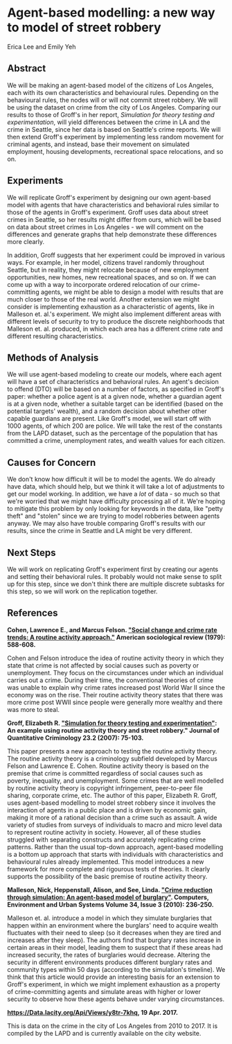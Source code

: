 # Agent-based modelling: a new way to model of street robbery
Erica Lee and Emily Yeh

## Abstract
We will be making an agent-based model of the citizens of Los Angeles, each with its own characteristics and behavioural rules. Depending on the behavioural rules, the nodes will or will not commit street robbery. We will be using the dataset on crime from the city of Los Angeles. Comparing our results to those of Groff's in her report, *Simulation for theory testing and experimentation*, will yield differences between the crime in LA and the crime in Seattle, since her data is based on Seattle's crime reports. We will then extend Groff's experiment by implementing less random movement for criminal agents, and instead, base their movement on simulated employment, housing developments, recreational space relocations, and so on.

## Experiments

We will replicate Groff's experiment by designing our own agent-based model with agents that have characteristics and behavioral rules similar to those of the agents in Groff's experiment. Groff uses data about street crimes in Seattle, so her results might differ from ours, which will be based on data about street crimes in Los Angeles - we will comment on the differences and generate graphs that help demonstrate these differences more clearly.

In addition, Groff suggests that her experiment could be improved in various ways. For example, in her model, citizens travel randomly throughout Seattle, but in reality, they might relocate because of new employment opportunities, new homes, new recreational spaces, and so on. If we can come up with a way to incorporate ordered relocation of our crime-committing agents, we might be able to design a model with results that are much closer to those of the real world. Another extension we might consider is implementing exhaustion as a characteristic of agents, like in Malleson et. al.'s experiment. We might also implement different areas with different levels of security to try to produce the discrete neighborhoods that Malleson et. al. produced, in which each area has a different crime rate and different resulting characteristics.

## Methods of Analysis

We will use agent-based modeling to create our models, where each agent will have a set of characteristics and behavioral rules. An agent's decision to offend (DTO) will be based on a number of factors, as specified in Groff's paper: whether a police agent is at a given node, whether a guardian agent is at a given node, whether a suitable target can be identified (based on the potential targets' wealth), and a random decision about whether other capable guardians are present. Like Groff's model, we will start off with 1000 agents, of which 200 are police. We will take the rest of the constants from the LAPD dataset, such as the percentage of the population that has committed a crime, unemployment rates, and wealth values for each citizen.

## Causes for Concern

We don't know how difficult it will be to model the agents. We do already have data, which should help, but we think it will take a lot of adjustments to get our model working. In addition, we have a *lot* of data - so much so that we're worried that we might have difficulty processing all of it. We're hoping to mitigate this problem by only looking for keywords in the data, like "petty theft" and "stolen" since we are trying to model robberies between agents anyway. We may also have trouble comparing Groff's results with our results, since the crime in Seattle and LA might be very different.

## Next Steps

We will work on replicating Groff's experiment first by creating our agents and setting their behavioral rules. It probably would not make sense to split up for this step, since we don't think there are multiple discrete subtasks for this step, so we will work on the replication together.

## References

**Cohen, Lawrence E., and Marcus Felson. ["Social change and crime rate trends: A routine activity approach."](http://www.jstor.org/stable/2094589) American sociological review (1979): 588-608.**

Cohen and Felson introduce the idea of routine activity theory in which they state that crime is not affected by social causes such as poverty or unemployment. They focus on the circumstances under which an individual carries out a crime. During their time, the conventional theories of crime was unable to explain why crime rates increased post World War II since the economy was on the rise. Their routine activity theory states that there was more crime post WWII since people were generally more wealthy and there was more to steal.

**Groff, Elizabeth R. ["Simulation for theory testing and experimentation"](https://link.springer.com/article/10.1007/s10940-006-9021-z): An example using routine activity theory and street robbery." Journal of Quantitative Criminology 23.2 (2007): 75-103.**

This paper presents a new approach to testing the routine activity theory. The routine activity theory is a criminology subfield developed by Marcus Felson and Lawrence E. Cohen. Routine activity theory is based on the premise that crime is committed regardless of social causes such as poverty, inequality, and unemployment. Some crimes that are well modelled by routine activity theory is copyright infringement, peer-to-peer file sharing, corporate crime, etc. The author of this paper, Elizabeth R. Groff, uses agent-based modelling to model street robbery since it involves the interaction of agents in a public place and is driven by economic gain, making it more of a rational decision than a crime such as assault. A wide variety of studies from surveys of individuals to macro and micro level data to represent routine activity in society. However, all of these studies struggled with separating constructs and accurately replicating crime patterns. Rather than the usual top-down approach, agent-based modelling is a bottom up approach that starts with individuals with characteristics and behavioural rules already implemented. This model introduces a new framework for more complete and rigourous tests of theories. It clearly supports the possibility of the basic premise of routine activity theory.

**Malleson, Nick, Heppenstall, Alison, and See, Linda. ["Crime reduction through simulation: An agent-based model of burglary"](http://www.sciencedirect.com/science/article/pii/S0198971509000787). Computers, Environment and Urban Systems Volume 34, Issue 3 (2010): 236-250.**

Malleson et. al. introduce a model in which they simulate burglaries that happen within an environment where the burglars' need to acquire wealth fluctuates with their need to sleep (so it decreases when they are tired and increases after they sleep). The authors find that burglary rates increase in certain areas in their model, leading them to suspect that if these areas had increased security, the rates of burglaries would decrease. Altering the security in different environments produces different burglary rates and community types within 50 days (according to the simulation's timeline). We think that this article would provide an interesting basis for an extension to Groff's experiment, in which we might implement exhaustion as a property of crime-committing agents and simulate areas with higher or lower security to observe how these agents behave under varying circumstances.

**https://Data.lacity.org/Api/Views/y8tr-7khq, 19 Apr. 2017.**

This is data on the crime in the city of Los Angeles from 2010 to 2017. It is compiled by the LAPD and is currently available on the city website.

